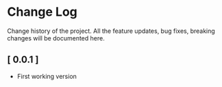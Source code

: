 # Change Log

Change history of the project. All the feature updates, bug fixes, breaking changes will be documented here.

## [ 0.0.1 ]

- First working version

